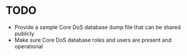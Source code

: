 # TODO

- Provide a sample Core DoS database dump file that can be shared publicly
- Make sure Core DoS database roles and users are present and operational

